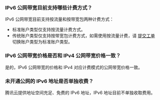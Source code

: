 ### IPv6 公网带宽目前支持哪些计费方式？
IPv6 公网带宽目前支持按流量和按带宽包两种计费方式：
- 标准账户类型仅支持按流量计费方式。
- 传统账户类型仅支持按带宽包计费方式，如需使用按流量计费，请 [提交工单](https://console.cloud.tencent.com/workorder/category) 切换账户类型为标准账户类型。

### IPv6 公网带宽价格是否和 IPv4 公网带宽价格一致？
是的，IPv6 公网带宽的价格和 IPv4 对应计费模式的公网带宽价格一致。

### 未开通公网的 IPv6 地址是否单独收费？
腾讯云提供地址空间充足、免费的 IPv6 地址，IPv6 地址目前不单独收取费用。
